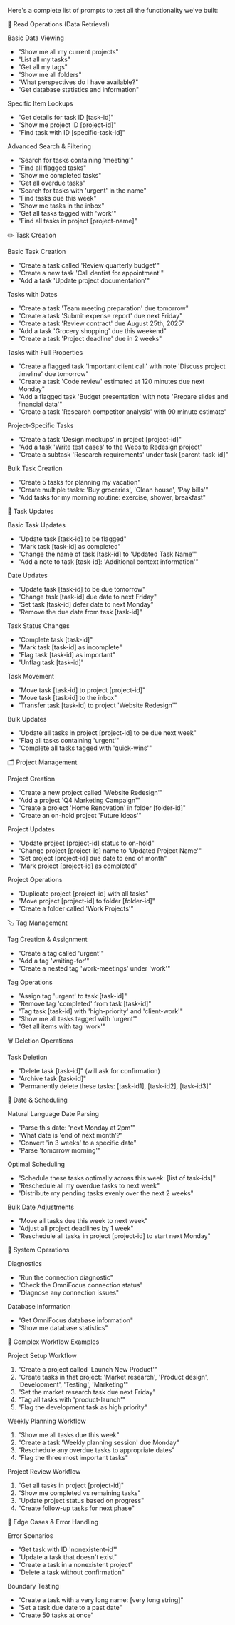 Here's a complete list of prompts to test all the functionality we've built:

📖 Read Operations (Data Retrieval)

Basic Data Viewing

- "Show me all my current projects"
- "List all my tasks"
- "Get all my tags"
- "Show me all folders"
- "What perspectives do I have available?"
- "Get database statistics and information"

Specific Item Lookups

- "Get details for task ID [task-id]"
- "Show me project ID [project-id]"
- "Find task with ID [specific-task-id]"

Advanced Search & Filtering

- "Search for tasks containing 'meeting'"
- "Find all flagged tasks"
- "Show me completed tasks"
- "Get all overdue tasks"
- "Search for tasks with 'urgent' in the name"
- "Find tasks due this week"
- "Show me tasks in the inbox"
- "Get all tasks tagged with 'work'"
- "Find all tasks in project [project-name]"

✏️ Task Creation

Basic Task Creation

- "Create a task called 'Review quarterly budget'"
- "Create a new task 'Call dentist for appointment'"
- "Add a task 'Update project documentation'"

Tasks with Dates

- "Create a task 'Team meeting preparation' due tomorrow"
- "Create a task 'Submit expense report' due next Friday"
- "Create a task 'Review contract' due August 25th, 2025"
- "Add a task 'Grocery shopping' due this weekend"
- "Create a task 'Project deadline' due in 2 weeks"

Tasks with Full Properties

- "Create a flagged task 'Important client call' with note 'Discuss project timeline' due tomorrow"
- "Create a task 'Code review' estimated at 120 minutes due next Monday"
- "Add a flagged task 'Budget presentation' with note 'Prepare slides and financial data'"
- "Create a task 'Research competitor analysis' with 90 minute estimate"

Project-Specific Tasks

- "Create a task 'Design mockups' in project [project-id]"
- "Add a task 'Write test cases' to the Website Redesign project"
- "Create a subtask 'Research requirements' under task [parent-task-id]"

Bulk Task Creation

- "Create 5 tasks for planning my vacation"
- "Create multiple tasks: 'Buy groceries', 'Clean house', 'Pay bills'"
- "Add tasks for my morning routine: exercise, shower, breakfast"

🔄 Task Updates

Basic Task Updates

- "Update task [task-id] to be flagged"
- "Mark task [task-id] as completed"
- "Change the name of task [task-id] to 'Updated Task Name'"
- "Add a note to task [task-id]: 'Additional context information'"

Date Updates

- "Update task [task-id] to be due tomorrow"
- "Change task [task-id] due date to next Friday"
- "Set task [task-id] defer date to next Monday"
- "Remove the due date from task [task-id]"

Task Status Changes

- "Complete task [task-id]"
- "Mark task [task-id] as incomplete"
- "Flag task [task-id] as important"
- "Unflag task [task-id]"

Task Movement

- "Move task [task-id] to project [project-id]"
- "Move task [task-id] to the inbox"
- "Transfer task [task-id] to project 'Website Redesign'"

Bulk Updates

- "Update all tasks in project [project-id] to be due next week"
- "Flag all tasks containing 'urgent'"
- "Complete all tasks tagged with 'quick-wins'"

🗂️ Project Management

Project Creation

- "Create a new project called 'Website Redesign'"
- "Add a project 'Q4 Marketing Campaign'"
- "Create a project 'Home Renovation' in folder [folder-id]"
- "Create an on-hold project 'Future Ideas'"

Project Updates

- "Update project [project-id] status to on-hold"
- "Change project [project-id] name to 'Updated Project Name'"
- "Set project [project-id] due date to end of month"
- "Mark project [project-id] as completed"

Project Operations

- "Duplicate project [project-id] with all tasks"
- "Move project [project-id] to folder [folder-id]"
- "Create a folder called 'Work Projects'"

🏷️ Tag Management

Tag Creation & Assignment

- "Create a tag called 'urgent'"
- "Add a tag 'waiting-for'"
- "Create a nested tag 'work-meetings' under 'work'"

Tag Operations

- "Assign tag 'urgent' to task [task-id]"
- "Remove tag 'completed' from task [task-id]"
- "Tag task [task-id] with 'high-priority' and 'client-work'"
- "Show me all tasks tagged with 'urgent'"
- "Get all items with tag 'work'"

🗑️ Deletion Operations

Task Deletion

- "Delete task [task-id]" (will ask for confirmation)
- "Archive task [task-id]"
- "Permanently delete these tasks: [task-id1], [task-id2], [task-id3]"

📅 Date & Scheduling

Natural Language Date Parsing

- "Parse this date: 'next Monday at 2pm'"
- "What date is 'end of next month'?"
- "Convert 'in 3 weeks' to a specific date"
- "Parse 'tomorrow morning'"

Optimal Scheduling

- "Schedule these tasks optimally across this week: [list of task-ids]"
- "Reschedule all my overdue tasks to next week"
- "Distribute my pending tasks evenly over the next 2 weeks"

Bulk Date Adjustments

- "Move all tasks due this week to next week"
- "Adjust all project deadlines by 1 week"
- "Reschedule all tasks in project [project-id] to start next Monday"

🔧 System Operations

Diagnostics

- "Run the connection diagnostic"
- "Check the OmniFocus connection status"
- "Diagnose any connection issues"

Database Information

- "Get OmniFocus database information"
- "Show me database statistics"

🔗 Complex Workflow Examples

Project Setup Workflow

1. "Create a project called 'Launch New Product'"
2. "Create tasks in that project: 'Market research', 'Product design', 'Development', 'Testing', 'Marketing'"
3. "Set the market research task due next Friday"
4. "Tag all tasks with 'product-launch'"
5. "Flag the development task as high priority"

Weekly Planning Workflow

1. "Show me all tasks due this week"
2. "Create a task 'Weekly planning session' due Monday"
3. "Reschedule any overdue tasks to appropriate dates"
4. "Flag the three most important tasks"

Project Review Workflow

1. "Get all tasks in project [project-id]"
2. "Show me completed vs remaining tasks"
3. "Update project status based on progress"
4. "Create follow-up tasks for next phase"

🧪 Edge Cases & Error Handling

Error Scenarios

- "Get task with ID 'nonexistent-id'"
- "Update a task that doesn't exist"
- "Create a task in a nonexistent project"
- "Delete a task without confirmation"

Boundary Testing

- "Create a task with a very long name: [very long string]"
- "Set a task due date to a past date"
- "Create 50 tasks at once"
